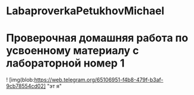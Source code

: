 # LabaproverkaPetukhovMichael

# Проверочная домашняя работа по усвоенному материалу с лабораторной номер 1

! [img(blob:https://web.telegram.org/65106951-f4b8-479f-b3af-9cb78554cd02] "эт я"
